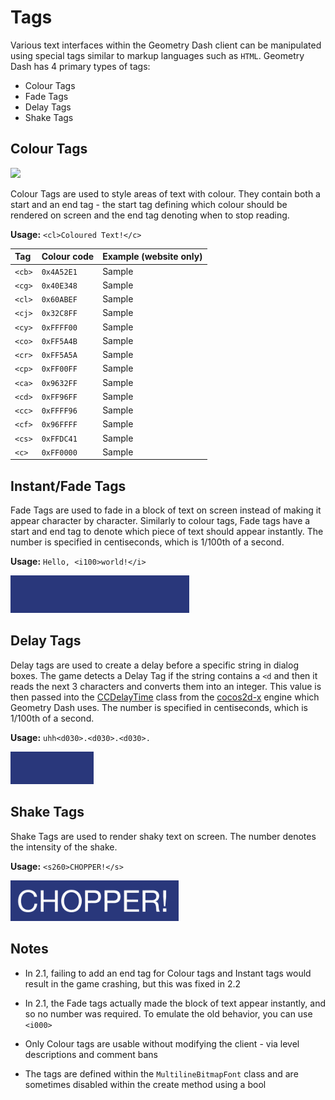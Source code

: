 # Tags

Various text interfaces within the Geometry Dash client can be manipulated using special tags similar to markup languages such as `HTML`. Geometry Dash has 4 primary types of tags:

- Colour Tags
- Fade Tags
- Delay Tags
- Shake Tags

## Colour Tags

<link rel="stylesheet" href="stylesheets/imageStyles.css">
<img src="https://raw.githubusercontent.com/Wyliemaster/gddocs/master/assets/screenshots/colour_tags.png" class="alertlayer">

Colour Tags are used to style areas of text with colour. They contain both a start and an end tag - the start tag defining which colour should be rendered on screen and the end tag denoting when to stop reading. 

**Usage:** `<cl>Coloured Text!</c>`

<link rel="stylesheet" href="stylesheets/colour_tags.css">

| Tag    | Colour code | Example (website only)         |
| :----- | :---------- | :----------------------------- |
| `<cb>` | `0x4A52E1`  | <gdfmt><cb>Sample</cb></gdfmt> |
| `<cg>` | `0x40E348`  | <gdfmt><cg>Sample</cg></gdfmt> |
| `<cl>` | `0x60ABEF`  | <gdfmt><cl>Sample</cl></gdfmt> |
| `<cj>` | `0x32C8FF`  | <gdfmt><cj>Sample</cj></gdfmt> |
| `<cy>` | `0xFFFF00`  | <gdfmt><cy>Sample</cy></gdfmt> |
| `<co>` | `0xFF5A4B`  | <gdfmt><co>Sample</co></gdfmt> |
| `<cr>` | `0xFF5A5A`  | <gdfmt><cr>Sample</cr></gdfmt> |
| `<cp>` | `0xFF00FF`  | <gdfmt><cp>Sample</cp></gdfmt> |
| `<ca>` | `0x9632FF`  | <gdfmt><ca>Sample</ca></gdfmt> |
| `<cd>` | `0xFF96FF`  | <gdfmt><cd>Sample</cd></gdfmt> |
| `<cc>` | `0xFFFF96`  | <gdfmt><cc>Sample</cc></gdfmt> |
| `<cf>` | `0x96FFFF`  | <gdfmt><cf>Sample</cf></gdfmt> |
| `<cs>` | `0xFFDC41`  | <gdfmt><cs>Sample</cs></gdfmt> |
| `<c>`  | `0xFF0000`  | <gdfmt><c>Sample</c></gdfmt>   |

## Instant/Fade Tags

Fade Tags are used to fade in a block of text on screen instead of making it appear character by character. Similarly to colour tags, Fade tags have a start and end tag to denote which piece of text should appear instantly. The number is specified in centiseconds, which is 1/100th of a second.

**Usage:** `Hello, <i100>world!</i>`

![fade-in preview](../assets/images/fadein_tag.gif)

## Delay Tags

Delay tags are used to create a delay before a specific string in dialog boxes. The game detects a Delay Tag if the string contains a `<d` and then it reads the next 3 characters and converts them into an integer. This value is then passed into the [CCDelayTime](https://docs.cocos2d-x.org/api-ref/cplusplus/V2.2/d6/dde/classcocos2d_1_1_c_c_delay_time.html) class from the [cocos2d-x](/) engine which Geometry Dash uses. The number is specified in centiseconds, which is 1/100th of a second.

**Usage:** `uhh<d030>.<d030>.<d030>.`

![delay preview](../assets/images/delay_tag.gif)

## Shake Tags

Shake Tags are used to render shaky text on screen. The number denotes the intensity of the shake.

**Usage:** `<s260>CHOPPER!</s>`

![shake preview](../assets/images/shake_tag.gif)

## Notes

- In 2.1, failing to add an end tag for Colour tags and Instant tags would result in the game crashing, but this was fixed in 2.2

- In 2.1, the Fade tags actually made the block of text appear instantly, and so no number was required. To emulate the old behavior, you can use `<i000>`

- Only Colour tags are usable without modifying the client - via level descriptions and comment bans

- The tags are defined within the `MultilineBitmapFont` class and are sometimes disabled within the create method using a bool
